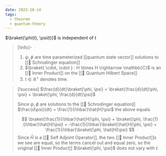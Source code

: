 ```yaml
---
date: 2023-10-14
tags:
  - theorem
  - quantum-theory
---
```

$\braket{\phi(t), \psi(t)}$ is independent of $t$

>[!info]-
> 1. $\psi, \phi$ are time parameterized [[quantum state vector]] solutions to [[📕 Schrodinger equation]]
> 2. $\braket{ \cdot, \cdot } : H \times H \rightarrow \mathbb{C}$ is an [[📘 Inner Product]] on the [[📘 Quantum Hilbert Space]] 
> 3. $t \in \mathbb{R}^+$ denotes time.

>[!success]
> $\frac{d}{dt}\braket{\phi, \psi} = \braket{\frac{d}{dt}\phi, \psi} + \braket{\phi, \frac{d}{dt}\psi}$ 
>
> Since $\psi, \phi$ are solutions to the [[📕 Schrodinger equation]] $\frac{d\psi}{dt} = \frac{1}{i\hbar}\hat{H}\psi$ the above equals
> 
> $$ \braket{\frac{1}{i\hbar}\hat{H}\phi, \psi} + \braket{\phi, \frac{1}{i\hbar}\hat{H}\psi} = -\frac{1}{i\hbar}\braket{\hat{H}\phi, \psi} + \frac{1}{i\hbar}\braket{\phi, \hat{H}\psi} $$
> Since $\hat{H}$ is a [[📘 Self Adjoint Operator]], the two [[📘 Inner Product]]s we see are equal, so the terms cancel out and equal zero, so the original [[📘 Inner Product]] $\braket{\phi, \psi}$ does not vary with $t$.
